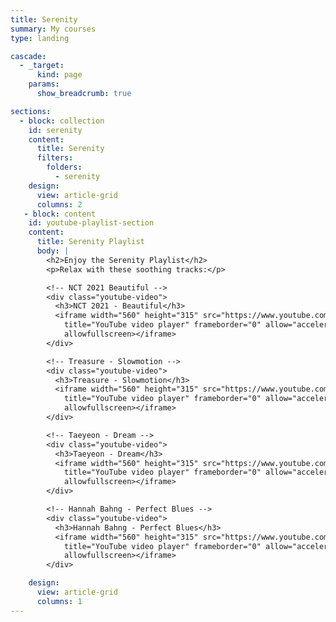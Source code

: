 ```yaml
---
title: Serenity
summary: My courses
type: landing

cascade:
  - _target:
      kind: page
    params:
      show_breadcrumb: true

sections:
  - block: collection
    id: serenity
    content:
      title: Serenity
      filters:
        folders:
          - serenity
    design:
      view: article-grid
      columns: 2
   - block: content
    id: youtube-playlist-section
    content:
      title: Serenity Playlist
      body: |
        <h2>Enjoy the Serenity Playlist</h2>
        <p>Relax with these soothing tracks:</p>

        <!-- NCT 2021 Beautiful -->
        <div class="youtube-video">
          <h3>NCT 2021 - Beautiful</h3>
          <iframe width="560" height="315" src="https://www.youtube.com/embed/tnyQbPIwyKE" 
            title="YouTube video player" frameborder="0" allow="accelerometer; autoplay; clipboard-write; encrypted-media; gyroscope; picture-in-picture" 
            allowfullscreen></iframe>
        </div>

        <!-- Treasure - Slowmotion -->
        <div class="youtube-video">
          <h3>Treasure - Slowmotion</h3>
          <iframe width="560" height="315" src="https://www.youtube.com/embed/GGtUL0JRn-E" 
            title="YouTube video player" frameborder="0" allow="accelerometer; autoplay; clipboard-write; encrypted-media; gyroscope; picture-in-picture" 
            allowfullscreen></iframe>
        </div>

        <!-- Taeyeon - Dream -->
        <div class="youtube-video">
          <h3>Taeyeon - Dream</h3>
          <iframe width="560" height="315" src="https://www.youtube.com/embed/aPGrQ9Xygxg" 
            title="YouTube video player" frameborder="0" allow="accelerometer; autoplay; clipboard-write; encrypted-media; gyroscope; picture-in-picture" 
            allowfullscreen></iframe>
        </div>

        <!-- Hannah Bahng - Perfect Blues -->
        <div class="youtube-video">
          <h3>Hannah Bahng - Perfect Blues</h3>
          <iframe width="560" height="315" src="https://www.youtube.com/embed/M-9PLDrC_vQ" 
            title="YouTube video player" frameborder="0" allow="accelerometer; autoplay; clipboard-write; encrypted-media; gyroscope; picture-in-picture" 
            allowfullscreen></iframe>
        </div>

    design:
      view: article-grid
      columns: 1
---
```

